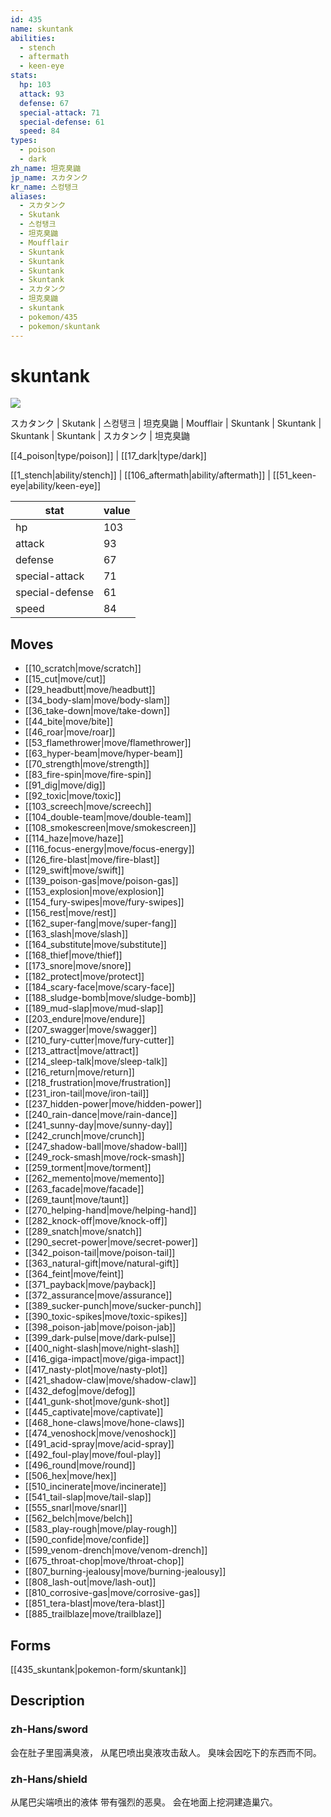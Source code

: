 ```yaml
---
id: 435
name: skuntank
abilities:
  - stench
  - aftermath
  - keen-eye
stats:
  hp: 103
  attack: 93
  defense: 67
  special-attack: 71
  special-defense: 61
  speed: 84
types:
  - poison
  - dark
zh_name: 坦克臭鼬
jp_name: スカタンク
kr_name: 스컹탱크
aliases:
  - スカタンク
  - Skutank
  - 스컹탱크
  - 坦克臭鼬
  - Moufflair
  - Skuntank
  - Skuntank
  - Skuntank
  - Skuntank
  - スカタンク
  - 坦克臭鼬
  - skuntank
  - pokemon/435
  - pokemon/skuntank
---
```

# skuntank

![](https://raw.githubusercontent.com/PokeAPI/sprites/master/sprites/pokemon/435.png)

スカタンク | Skutank | 스컹탱크 | 坦克臭鼬 | Moufflair | Skuntank | Skuntank | Skuntank | Skuntank | スカタンク | 坦克臭鼬

[[4_poison|type/poison]] | [[17_dark|type/dark]]

[[1_stench|ability/stench]] | [[106_aftermath|ability/aftermath]] | [[51_keen-eye|ability/keen-eye]]

|stat|value|
|---|---|
|hp|103|
|attack|93|
|defense|67|
|special-attack|71|
|special-defense|61|
|speed|84|


## Moves

- [[10_scratch|move/scratch]]
- [[15_cut|move/cut]]
- [[29_headbutt|move/headbutt]]
- [[34_body-slam|move/body-slam]]
- [[36_take-down|move/take-down]]
- [[44_bite|move/bite]]
- [[46_roar|move/roar]]
- [[53_flamethrower|move/flamethrower]]
- [[63_hyper-beam|move/hyper-beam]]
- [[70_strength|move/strength]]
- [[83_fire-spin|move/fire-spin]]
- [[91_dig|move/dig]]
- [[92_toxic|move/toxic]]
- [[103_screech|move/screech]]
- [[104_double-team|move/double-team]]
- [[108_smokescreen|move/smokescreen]]
- [[114_haze|move/haze]]
- [[116_focus-energy|move/focus-energy]]
- [[126_fire-blast|move/fire-blast]]
- [[129_swift|move/swift]]
- [[139_poison-gas|move/poison-gas]]
- [[153_explosion|move/explosion]]
- [[154_fury-swipes|move/fury-swipes]]
- [[156_rest|move/rest]]
- [[162_super-fang|move/super-fang]]
- [[163_slash|move/slash]]
- [[164_substitute|move/substitute]]
- [[168_thief|move/thief]]
- [[173_snore|move/snore]]
- [[182_protect|move/protect]]
- [[184_scary-face|move/scary-face]]
- [[188_sludge-bomb|move/sludge-bomb]]
- [[189_mud-slap|move/mud-slap]]
- [[203_endure|move/endure]]
- [[207_swagger|move/swagger]]
- [[210_fury-cutter|move/fury-cutter]]
- [[213_attract|move/attract]]
- [[214_sleep-talk|move/sleep-talk]]
- [[216_return|move/return]]
- [[218_frustration|move/frustration]]
- [[231_iron-tail|move/iron-tail]]
- [[237_hidden-power|move/hidden-power]]
- [[240_rain-dance|move/rain-dance]]
- [[241_sunny-day|move/sunny-day]]
- [[242_crunch|move/crunch]]
- [[247_shadow-ball|move/shadow-ball]]
- [[249_rock-smash|move/rock-smash]]
- [[259_torment|move/torment]]
- [[262_memento|move/memento]]
- [[263_facade|move/facade]]
- [[269_taunt|move/taunt]]
- [[270_helping-hand|move/helping-hand]]
- [[282_knock-off|move/knock-off]]
- [[289_snatch|move/snatch]]
- [[290_secret-power|move/secret-power]]
- [[342_poison-tail|move/poison-tail]]
- [[363_natural-gift|move/natural-gift]]
- [[364_feint|move/feint]]
- [[371_payback|move/payback]]
- [[372_assurance|move/assurance]]
- [[389_sucker-punch|move/sucker-punch]]
- [[390_toxic-spikes|move/toxic-spikes]]
- [[398_poison-jab|move/poison-jab]]
- [[399_dark-pulse|move/dark-pulse]]
- [[400_night-slash|move/night-slash]]
- [[416_giga-impact|move/giga-impact]]
- [[417_nasty-plot|move/nasty-plot]]
- [[421_shadow-claw|move/shadow-claw]]
- [[432_defog|move/defog]]
- [[441_gunk-shot|move/gunk-shot]]
- [[445_captivate|move/captivate]]
- [[468_hone-claws|move/hone-claws]]
- [[474_venoshock|move/venoshock]]
- [[491_acid-spray|move/acid-spray]]
- [[492_foul-play|move/foul-play]]
- [[496_round|move/round]]
- [[506_hex|move/hex]]
- [[510_incinerate|move/incinerate]]
- [[541_tail-slap|move/tail-slap]]
- [[555_snarl|move/snarl]]
- [[562_belch|move/belch]]
- [[583_play-rough|move/play-rough]]
- [[590_confide|move/confide]]
- [[599_venom-drench|move/venom-drench]]
- [[675_throat-chop|move/throat-chop]]
- [[807_burning-jealousy|move/burning-jealousy]]
- [[808_lash-out|move/lash-out]]
- [[810_corrosive-gas|move/corrosive-gas]]
- [[851_tera-blast|move/tera-blast]]
- [[885_trailblaze|move/trailblaze]]

## Forms



[[435_skuntank|pokemon-form/skuntank]]

## Description

### zh-Hans/sword

会在肚子里囤满臭液，
从尾巴喷出臭液攻击敌人。
臭味会因吃下的东西而不同。

### zh-Hans/shield

从尾巴尖端喷出的液体
带有强烈的恶臭。
会在地面上挖洞建造巢穴。

